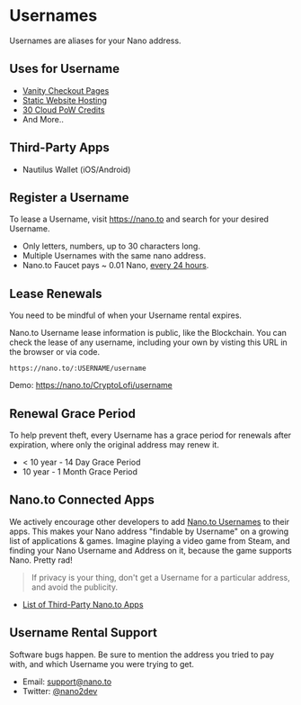 # Usernames

Usernames are aliases for your Nano address.

## Uses for Username

- [Vanity Checkout Pages](/checkout)
- [Static Website Hosting](/hosting)
- [30 Cloud PoW Credits](/pow)
- And More..

## Third-Party Apps

- Nautilus Wallet (iOS/Android)

## Register a Username

To lease a Username, visit https://nano.to and search for your desired Username. 

- Only letters, numbers, up to 30 characters long.
- Multiple Usernames with the same nano address. 
- Nano.to Faucet pays ~ 0.01 Nano, [every 24 hours](/faucet). 

## Lease Renewals

You need to be mindful of when your Username rental expires. 

Nano.to Username lease information is public, like the Blockchain. You can check the lease of any username, including your own by visting this URL in the browser or via code.

```text
https://nano.to/:USERNAME/username
```

Demo: https://nano.to/CryptoLofi/username

## Renewal Grace Period

To help prevent theft, every Username has a grace period for renewals after expiration, where only the original address may renew it.

- < 10 year - 14 Day Grace Period
- 10 year - 1 Month Grace Period

## Nano.to Connected Apps

We actively encourage other developers to add [Nano.to Usernames](/username-advanced) to their apps. This makes your Nano address "findable by Username" on a growing list of applications & games. Imagine playing a video game from Steam, and finding your Nano Username and Address on it, because the game supports Nano. Pretty rad!

> If privacy is your thing, don't get a Username for a particular address, and avoid the publicity.

- [List of Third-Party Nano.to Apps](/nano-apps)

## Username Rental Support

Software bugs happen. Be sure to mention the address you tried to pay with, and which Username you were trying to get. 

- Email: support@nano.to
- Twitter: [@nano2dev](https://twitter.com/nano2dev)